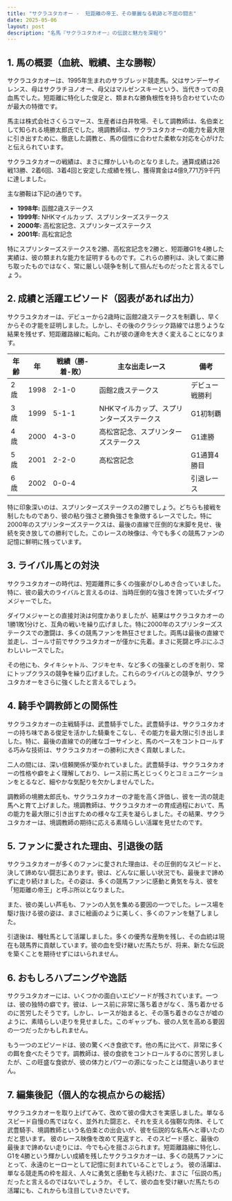 ```yaml
---
title: "サクラユタカオー -  短距離の帝王、その華麗なる軌跡と不屈の闘志"
date: 2025-05-06
layout: post
description: "名馬『サクラユタカオー』の伝説と魅力を深堀り"
---
```


## 1. 馬の概要（血統、戦績、主な勝鞍）

サクラユタカオーは、1995年生まれのサラブレッド競走馬。父はサンデーサイレンス、母はサクラチヨノオー、母父はマルゼンスキーという、当代きっての良血馬でした。短距離に特化した俊足と、類まれな勝負根性を持ち合わせていたのが最大の特徴です。

馬主は株式会社さくらコマース、生産者は白井牧場、そして調教師は、名伯楽として知られる境勝太郎氏でした。境調教師は、サクラユタカオーの能力を最大限に引き出すために、徹底した調教と、馬の個性に合わせた柔軟な対応を心がけたと伝えられています。

サクラユタカオーの戦績は、まさに輝かしいものとなりました。通算成績は26戦13勝、2着6回、3着4回と安定した成績を残し、獲得賞金は4億9,771万9千円に達しました。

主な勝鞍は下記の通りです。

* **1998年:**  函館2歳ステークス
* **1999年:**  NHKマイルカップ、スプリンターズステークス
* **2000年:**  高松宮記念、スプリンターズステークス
* **2001年:**  高松宮記念


特にスプリンターズステークスを2勝、高松宮記念を2勝と、短距離G1を4勝した実績は、彼の類まれな能力を証明するものです。これらの勝利は、決して楽に勝ち取ったものではなく、常に厳しい競争を制して掴んだものだったと言えるでしょう。


## 2. 成績と活躍エピソード（図表があれば出力）

サクラユタカオーは、デビューから2歳時に函館2歳ステークスを制覇し、早くからその才能を証明しました。しかし、その後のクラシック路線では思うような結果を残せず、短距離路線に転向。これが彼の運命を大きく変えることになります。

| 年齢 | 年 | 戦績（勝-着-敗） | 主な出走レース | 備考 |
|---|---|---|---|---|
| 2歳 | 1998 | 2-1-0 | 函館2歳ステークス | デビュー戦勝利 |
| 3歳 | 1999 | 5-1-1 | NHKマイルカップ、スプリンターズステークス | G1初制覇 |
| 4歳 | 2000 | 4-3-0 | 高松宮記念、スプリンターズステークス | G1連勝 |
| 5歳 | 2001 | 2-2-0 | 高松宮記念 | G1通算4勝目 |
| 6歳 | 2002 | 0-0-4 |  |  引退レース |


特に印象深いのは、スプリンターズステークスの2勝でしょう。どちらも接戦を制したものであり、彼の粘り強さと勝負強さを象徴するレースでした。特に2000年のスプリンターズステークスは、最後の直線で圧倒的な末脚を見せ、後続を突き放しての勝利でした。このレースの映像は、今でも多くの競馬ファンの記憶に鮮明に残っています。


## 3. ライバル馬との対決

サクラユタカオーの時代は、短距離界に多くの強豪がひしめき合っていました。特に、彼の最大のライバルと言えるのは、当時圧倒的な強さを誇っていたダイワメジャーでした。

ダイワメジャーとの直接対決は何度かありましたが、結果はサクラユタカオーの1勝1敗1分けと、互角の戦いを繰り広げました。特に2000年のスプリンターズステークスでの激闘は、多くの競馬ファンを熱狂させました。両馬は最後の直線で並走し、ゴール寸前でサクラユタカオーが僅かに先着。まさに死闘と呼ぶにふさわしいレースでした。

その他にも、タイキシャトル、フジキセキ、など多くの強豪としのぎを削り、常にトップクラスの競争を繰り広げました。これらのライバルとの競争が、サクラユタカオーをさらに強くしたと言えるでしょう。


## 4. 騎手や調教師との関係性

サクラユタカオーの主戦騎手は、武豊騎手でした。武豊騎手は、サクラユタカオーの持ち味である俊足を活かした騎乗をこなし、その能力を最大限に引き出しました。特に、最後の直線での的確なゴーサインと、馬のペースをコントロールする巧みな技術は、サクラユタカオーの勝利に大きく貢献しました。

二人の間には、深い信頼関係が築かれていました。武豊騎手は、サクラユタカオーの性格や癖をよく理解しており、レース前に馬とじっくりとコミュニケーションをとるなど、細やかな気配りを欠かしませんでした。

調教師の境勝太郎氏も、サクラユタカオーの才能を高く評価し、彼を一流の競走馬へと育て上げました。境調教師は、サクラユタカオーの育成過程において、馬の能力を最大限に引き出すための様々な工夫を凝らしました。その結果、サクラユタカオーは、境調教師の期待に応える素晴らしい活躍を見せたのです。


## 5. ファンに愛された理由、引退後の話

サクラユタカオーが多くのファンに愛された理由は、その圧倒的なスピードと、決して諦めない闘志にあります。彼は、どんなに厳しい状況でも、最後まで諦めずに走り続けました。その姿は、多くの競馬ファンに感動と勇気を与え、彼を「短距離の帝王」と呼ぶ所以となりました。

また、彼の美しい芦毛も、ファンの人気を集める要因の一つでした。レース場を駆け抜ける彼の姿は、まさに絵画のように美しく、多くのファンを魅了しました。

引退後は、種牡馬として活躍しました。多くの優秀な産駒を残し、その血統は現在も競馬界に貢献しています。彼の血を受け継いだ馬たちが、将来、新たな伝説を築くことを期待せずにはいられません。


## 6. おもしろハプニングや逸話

サクラユタカオーには、いくつかの面白いエピソードが残されています。一つは、彼の独特の癖です。彼は、レース前に非常に落ち着きがなく、落ち着かせるのに苦労したそうです。しかし、レースが始まると、その落ち着きのなさが嘘のように、素晴らしい走りを見せました。このギャップも、彼の人気を高める要因の一つだったかもしれません。


もう一つのエピソードは、彼の驚くべき食欲です。他の馬に比べて、非常に多くの餌を食べたそうです。調教師は、彼の食欲をコントロールするのに苦労しましたが、この旺盛な食欲が、彼の体力とパワーの源になったことは間違いありません。


## 7. 編集後記（個人的な視点からの総括）

サクラユタカオーを取り上げてみて、改めて彼の偉大さを実感しました。単なるスピード自慢の馬ではなく、並外れた闘志と、それを支える強靭な肉体、そして武豊騎手、境調教師という名伯楽との出会いが、彼を伝説的な名馬へと導いたのだと思います。  彼のレース映像を改めて見返すと、そのスピード感と、最後の最後まで諦めない走りには、今でも心を揺さぶられます。短距離路線に特化し、G1を4勝という輝かしい成績を残したサクラユタカオーは、多くの競馬ファンにとって、永遠のヒーローとして記憶に刻まれていることでしょう。  彼の活躍は、単なる競走馬の枠を超え、人々に勇気と感動を与え続けた、まさに「伝説の馬」だったと言えるのではないでしょうか。  そして、彼の血を受け継いだ馬たちの活躍にも、これからも注目していきたいです。
